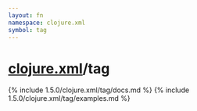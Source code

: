 ```yaml
---
layout: fn
namespace: clojure.xml
symbol: tag
---
```


# [clojure.xml](../)/tag

{% include 1.5.0/clojure.xml/tag/docs.md %}
{% include 1.5.0/clojure.xml/tag/examples.md %}

